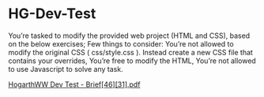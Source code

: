 # HG-Dev-Test

You’re tasked to modify the provided web project (HTML and CSS), based on the below exercises;
Few things to consider:
You’re not allowed to modify the original CSS ( css/style.css ). Instead create a new CSS file that contains
your overrides,
You’re free to modify the HTML,
You’re not allowed to use Javascript to solve any task.

[HogarthWW Dev Test - Brief[46][31].pdf](https://github.com/laav96/HG-Dev-Test/files/9176308/HogarthWW.Dev.Test.-.Brief.46.31.pdf)

